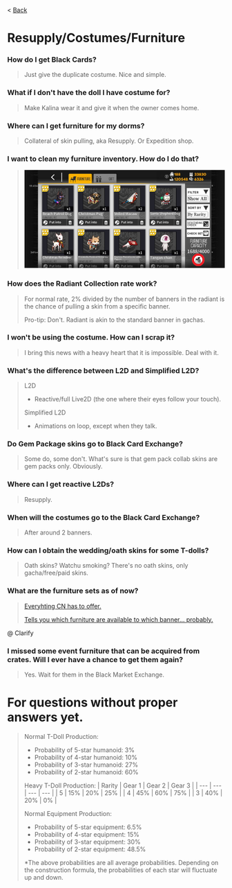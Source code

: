 < [Back](/GFL/mainpage)

# Resupply/Costumes/Furniture

### How do I get Black Cards?

> Just give the duplicate costume. Nice and simple.

### What if I don't have the doll I have costume for?

> Make Kalina wear it and give it when the owner comes home.

### Where can I get furniture for my dorms?

> Collateral of skin pulling, aka Resupply. Or Expedition shop.

### I want to clean my furniture inventory. How do I do that?

> ![](/GFL/assets/images/FurnitureTrash.png "Trash Icon")

### How does the Radiant Collection rate work?

> For normal rate, 2% divided by the number of banners in the radiant is the chance of pulling a skin from a specific banner.
>
> Pro-tip: Don't. Radiant is akin to the standard banner in gachas.

### I won't be using the costume. How can I scrap it?

> I bring this news with a heavy heart that it is impossible. Deal with it.

### What's the difference between L2D and Simplified L2D?

> L2D 
> - Reactive/full Live2D (the one where their eyes follow your touch).
>
> Simplified L2D
> - Animations on loop, except when they talk.

### Do Gem Package skins go to Black Card Exchange?

> Some do, some don't. What's sure is that gem pack collab skins are gem packs only. Obviously.

### Where can I get reactive L2Ds?

> Resupply.

### When will the costumes go to the Black Card Exchange?

> After around 2 banners.

### How can I obtain the wedding/oath skins for some T-dolls?

> Oath skins? Watchu smoking? There's no oath skins, only gacha/free/paid skins.

### What are the furniture sets as of now?

> [Everyhting CN has to offer.](http://www.gfwiki.org/w/%E5%AE%B6%E5%85%B7)
>
> [Tells you which furniture are available to which banner... probably.](https://mzh.moegirl.org.cn/%E5%B0%91%E5%A5%B3%E5%89%8D%E7%BA%BF/%E5%AE%B6%E5%85%B7#)

@ Clarify

### I missed some event furniture that can be acquired from crates. Will I ever have a chance to get them again?

> Yes. Wait for them in the Black Market Exchange.

# For questions without proper answers yet.

>Normal T-Doll Production:
>- Probability of 5-star humanoid: 3%
>- Probability of 4-star humanoid: 10%
>- Probability of 3-star humanoid: 27%
>- Probability of 2-star humanoid: 60%
>
>Heavy T-Doll Production:
>| Rarity | Gear 1 | Gear 2 | Gear 3 |
>| --- | --- | --- | --- |
>| 5 | 15% | 20% | 25% |
>| 4 | 45% | 60% | 75% |
>| 3 | 40% | 20% | 0% |
>
>Normal Equipment Production:
>- Probability of 5-star equipment: 6.5%
>- Probability of 4-star equipment: 15%
>- Probability of 3-star equipment: 30%
>- Probability of 2-star equipment: 48.5%
>
>*The above probabilities are all average probabilities. Depending on the construction formula, the probabilities of each star will fluctuate up and down.
